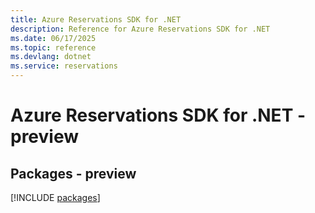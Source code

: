 ```yaml
---
title: Azure Reservations SDK for .NET
description: Reference for Azure Reservations SDK for .NET
ms.date: 06/17/2025
ms.topic: reference
ms.devlang: dotnet
ms.service: reservations
---
```

# Azure Reservations SDK for .NET - preview
## Packages - preview
[!INCLUDE [packages](reservations-index.md)]